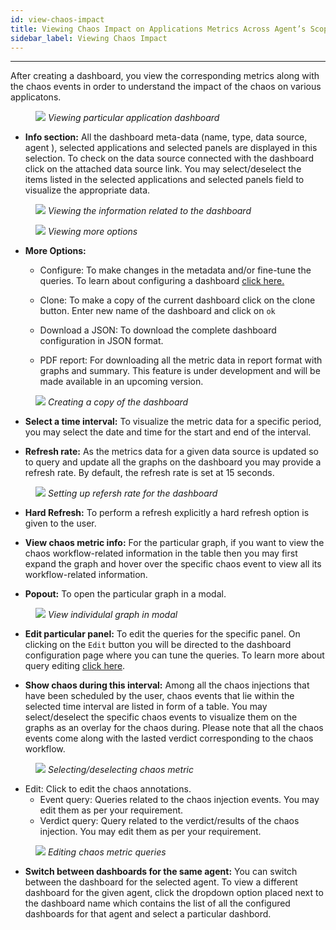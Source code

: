 ```yaml
---
id: view-chaos-impact
title: Viewing Chaos Impact on Applications Metrics Across Agent’s Scope
sidebar_label: Viewing Chaos Impact
---
```


___

After creating a dashboard, you view the corresponding metrics along with the chaos events in order to understand the impact of the chaos on various applicatons.

<figure>
<img src={require('../assets/user-guides/observability/setup/view-chaos-impact-first-look.png').default} />
<i>Viewing particular application dashboard</i>
</figure>

- **Info section:** All the dashboard meta-data (name, type, data source, agent ), selected applications and selected panels are displayed in this selection. To check on the data source connected with the dashboard click on the attached data source link. You may select/deselect the items listed in the selected applications and selected panels field to visualize the appropriate data. 

<figure>
<img src={require('../assets/user-guides/observability/setup/view-chaos-impact-info.png').default} />
<i>Viewing the information related to the dashboard</i>
</figure>

<figure>
<img src={require('../assets/user-guides/observability/setup/view-chaos-impact-more-options.png').default} />
<i>Viewing more options</i>
</figure>

- **More Options:** 
  - Configure: To make changes in the metadata and/or fine-tune the queries. To learn about configuring a dashboard [click here.](manage-app-dashboard)
    
  - Clone: To make a copy of the current dashboard click on the clone button. Enter new name of the dashboard and click on `ok`
 
  - Download a JSON: To download the complete dashboard configuration in JSON format.

  - PDF report: For downloading all the metric data in report format with graphs and summary. This feature is under development and will be made available in an upcoming version.

<figure>
<img src={require('../assets/user-guides/observability/setup/view-chaos-impact-copy-dashboard.png').default} />
<i>Creating a copy of the dashboard</i>
</figure>

  
- **Select a time interval:** To visualize the metric data for a specific period, you may select the date and time for the start and end of the interval. 

- **Refresh rate:** As the metrics data for a given data source is updated so to query and update all the graphs on the dashboard you may provide a refresh rate. By default, the refresh rate is set at 15 seconds.


<figure>
<img src={require('../assets/user-guides/observability/setup/view-chaos-impact-refresh-rate.png').default} />
<i>Setting up refersh rate for the dashboard</i>
</figure>

- **Hard Refresh:** To perform a refresh explicitly a hard refresh option is given to the user.

- **View chaos metric info:** For the particular graph, if you want to view the chaos workflow-related information in the table then you may first expand the graph and hover over the specific chaos event to view all its workflow-related information.

- **Popout:** To open the particular graph in a modal.

<figure>
<img src={require('../assets/user-guides/observability/setup/view-chaos-impact-popout.png').default} />
<i>View individulal graph in modal</i>
</figure>

- **Edit particular panel:** To edit the queries for the specific panel. On clicking on the `Edit` button you will be directed to the dashboard configuration page where you can tune the queries. To learn more about query editing [click here](editing-queries-app-dashboard).

- **Show chaos during this interval:** Among all the chaos injections that have been scheduled by the user, chaos events that lie within the selected time interval are listed in form of a table. You may select/deselect the specific chaos events to visualize them on the graphs as an overlay for the chaos during. Please note that all the chaos events come along with the lasted verdict corresponding to the chaos workflow.

<figure>
<img src={require('../assets/user-guides/observability/setup/view-chaos-impact-show-chaos-during-this-interval.png').default} />
<i>Selecting/deselecting chaos metric</i>
</figure>


  -  Edit: Click to edit the chaos annotations. 
      - Event query: Queries related to the chaos injection events. You may edit them as per your requirement.
      - Verdict query: Query related to the verdict/results of the chaos injection. You may edit them as per your requirement.

<figure>
<img src={require('../assets/user-guides/observability/setup/view-chaos-impact-edit-chaos-queries.png').default} />
<i>Editing chaos metric queries</i>
</figure>


- **Switch between dashboards for the same agent:** You can switch between the dashboard for the selected agent. To view a different dashboard for the given agent, click the dropdown option placed next to the dashboard name which contains the list of all the configured dashboards for that agent and select a particular dashbord.